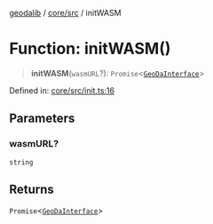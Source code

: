 [geodalib](../../../modules.md) / [core/src](../index.md) / initWASM

# Function: initWASM()

> **initWASM**(`wasmURL`?): `Promise`\<[`GeoDaInterface`](../interfaces/GeoDaInterface.md)\>

Defined in: [core/src/init.ts:16](https://github.com/GeoDaCenter/geoda-lib/blob/5c8fba7800a0ff8c8ed4b8b260cc40d1229fb38a/js/packages/core/src/init.ts#L16)

## Parameters

### wasmURL?

`string`

## Returns

`Promise`\<[`GeoDaInterface`](../interfaces/GeoDaInterface.md)\>
